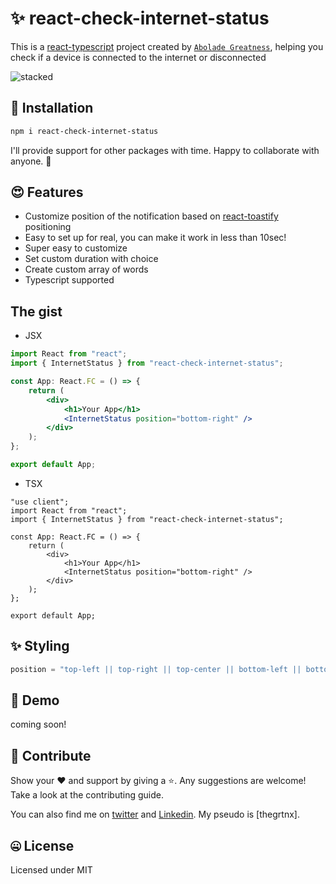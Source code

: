 # ✨ react-check-internet-status

This is a [react-typescript](https://www.typescriptlang.org/) project created by [`Abolade Greatness`](https://github.com/thegrtnx), helping you check if a device is connected to the internet or disconnected

![stacked](https://raw.githubusercontent.com/thegrtnx/react-check-internet-status/master/vid/kora.gif)

## 🔧 Installation

```bash
npm i react-check-internet-status

```

I'll provide support for other packages with time. Happy to collaborate with anyone. 🤝

## 😍 Features

- Customize position of the notification based on [react-toastify](https://fkhadra.github.io/react-toastify/introduction) positioning
- Easy to set up for real, you can make it work in less than 10sec!
- Super easy to customize
- Set custom duration with choice
- Create custom array of words
- Typescript supported

## The gist

- JSX

```jsx
import React from "react";
import { InternetStatus } from "react-check-internet-status";

const App: React.FC = () => {
	return (
		<div>
			<h1>Your App</h1>
			<InternetStatus position="bottom-right" />
		</div>
	);
};

export default App;
```

- TSX

```tsx
"use client";
import React from "react";
import { InternetStatus } from "react-check-internet-status";

const App: React.FC = () => {
	return (
		<div>
			<h1>Your App</h1>
			<InternetStatus position="bottom-right" />
		</div>
	);
};

export default App;
```

## ✨ Styling

```js
position = "top-left || top-right || top-center || bottom-left || bottom-right || bottom-center";
```

## 🚀 Demo

coming soon!

## 🤝 Contribute

Show your ❤️ and support by giving a ⭐. Any suggestions are welcome! Take a look at the contributing guide.

You can also find me on [twitter](https://twitter.com/thegrtnx) and [Linkedin](https://www.linkedin.com/in/thegrtnx). My pseudo is [thegrtnx].

## 🤐 License

Licensed under MIT
